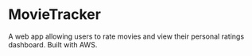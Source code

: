 # MovieTracker
A web app allowing users to rate movies and view their personal ratings dashboard. Built with AWS.
